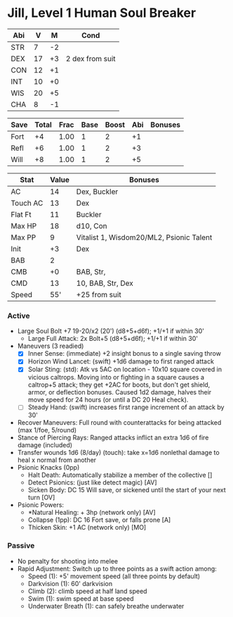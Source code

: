 # Jill, Level 1 Human Soul Breaker

Abi | V  | M  | Cond
----|----|----|-----------
STR |  7 | -2 |
DEX | 17 | +3 | 2 dex from suit
CON | 12 | +1 |
INT | 10 | +0 |
WIS | 20 | +5 |
CHA |  8 | -1 |

Save | Total | Frac | Base | Boost | Abi | Bonuses
-----|-------|------|------|-------|-----|--------
Fort |  +4   | 1.00 |  1   |   2   | +1  |
Refl |  +6   | 1.00 |  1   |   2   | +3  |
Will |  +8   | 1.00 |  1   |   2   | +5  |

Stat    | Value         | Bonuses
--------|---------------|---------
AC      | 14            | Dex, Buckler
Touch AC| 13            | Dex
Flat Ft | 11            | Buckler
Max HP  | 18            | d10, Con
Max PP  |  9            | Vitalist 1, Wisdom20/ML2, Psionic Talent
Init    | +3            | Dex
BAB     | 2             |
CMB     | +0            | BAB, Str,
CMD     | 13            | 10, BAB, Str, Dex
Speed   | 55'           | +25 from suit

### Active
* Large Soul Bolt +7 19-20/x2 (20') (d8+5+d6f); +1/+1 if within 30'
  - Large Full Attack: 2x Bolt+5 (d8+5+d6f); +1/+1 if within 30'
* Maneuvers (3 readied)
  - [x] Inner Sense: (immediate) +2 insight bonus to a single saving throw
  - [x] Horizon Wind Lancet: (swift) +1d6 damage to first ranged attack
  - [x] Solar Sting: (std): Atk vs 5AC on location - 10x10 square covered in vicious caltrops.
        Moving into or fighting in a square causes a caltrop+5 attack; they get +2AC for boots,
        but don't get shield, armor, or deflection bonuses. Caused 1d2 damage, halves their move
        speed for 24 hours (or until a DC 20 Heal check).
  - [ ] Steady Hand: (swift) increases first range increment of an attack by 30'
* Recover Maneuvers: Full round with counterattacks for being attacked (max 1/foe, 5/round)
* Stance of Piercing Rays: Ranged attacks inflict an extra 1d6 of fire damage (included)
* Transfer wounds 1d6 (8/day) (touch): take x=1d6 nonlethal damage to heal x normal from another
* Psionic Knacks (0pp)
  - Halt Death: Automatically stabilize a member of the collective []
  - Detect Psionics: (just like detect magic) [AV]
  - Sicken Body: DC 15 Will save, or sickened until the start of your next turn [OV]
* Psionic Powers:
  - *Natural Healing: + 3hp (network only) [AV]
  - Collapse (1pp): DC 16 Fort save, or falls prone [A]
  - Thicken Skin: +1 AC (network only) [MO]

### Passive
* No penalty for shooting into melee
* Rapid Adjustment: Switch up to three points as a swift action among:
  - Speed (1): +5' movement speed (all three points by default)
  - Darkvision (1): 60' darkvision
  - Climb (2): climb speed at half land speed
  - Swim (1): swim speed at base speed
  - Underwater Breath (1): can safely breathe underwater
